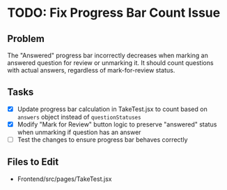 # TODO: Fix Progress Bar Count Issue

## Problem
The "Answered" progress bar incorrectly decreases when marking an answered question for review or unmarking it. It should count questions with actual answers, regardless of mark-for-review status.

## Tasks
- [x] Update progress bar calculation in TakeTest.jsx to count based on `answers` object instead of `questionStatuses`
- [x] Modify "Mark for Review" button logic to preserve "answered" status when unmarking if question has an answer
- [ ] Test the changes to ensure progress bar behaves correctly

## Files to Edit
- Frontend/src/pages/TakeTest.jsx
